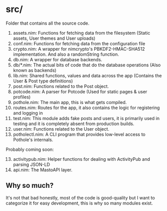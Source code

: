 # src/

Folder that contains all the source code.

1. assets.nim: Functions for fetching data from the filesystem (Static assets, User themes and User uploads)
2. conf.nim: Functions for fetching data from the configuration file
3. crypto.nim: A wrapper for nimcrypto's PBKDF2-HMAC-SHA512 implementation. And also a randomString function.
4. db.nim: A wrapper for database backends.
5. db/*.nim: The actual bits of code that do the database operations (Also known as backends)
6. lib.nim: Shared functions, values and data across the app (Contains the User & Post type definitions)
7. post.nim: Functions related to the Post object.
8. potcode.nim: A parser for Potcode (Used for static pages & user profiles)
9. pothole.nim: The main app, this is what gets compiled.
10. routes.nim: Routes for the app, it also contains the logic for registering and logging in
11. test.nim: This module adds fake posts and users, it is primarily used in testing and it is completely absent from production builds.
12. user.nim: Functions related to the User object.
13. potholectl.nim: A CLI program that provides low-level access to Pothole's internals.

Probably coming soon:

13. activitypub.nim: Helper functions for dealing with ActivityPub and parsing JSON-LD
14. api.nim: The MastoAPI layer.

## Why so much?

It's not that bad honestly, most of the code is good-quality but I want to categorize it for easy development, this is why so many modules exist.